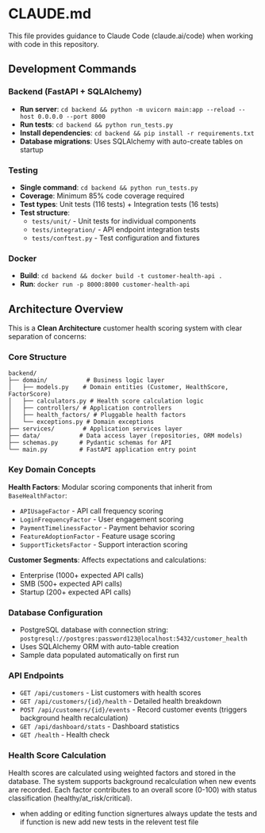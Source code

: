 # CLAUDE.md

This file provides guidance to Claude Code (claude.ai/code) when working with code in this repository.

## Development Commands

### Backend (FastAPI + SQLAlchemy)
- **Run server**: `cd backend && python -m uvicorn main:app --reload --host 0.0.0.0 --port 8000`
- **Run tests**: `cd backend && python run_tests.py`
- **Install dependencies**: `cd backend && pip install -r requirements.txt`
- **Database migrations**: Uses SQLAlchemy with auto-create tables on startup

### Testing
- **Single command**: `cd backend && python run_tests.py` 
- **Coverage**: Minimum 85% code coverage required
- **Test types**: Unit tests (116 tests) + Integration tests (16 tests)
- **Test structure**: 
  - `tests/unit/` - Unit tests for individual components
  - `tests/integration/` - API endpoint integration tests
  - `tests/conftest.py` - Test configuration and fixtures

### Docker
- **Build**: `cd backend && docker build -t customer-health-api .`
- **Run**: `docker run -p 8000:8000 customer-health-api`

## Architecture Overview

This is a **Clean Architecture** customer health scoring system with clear separation of concerns:

### Core Structure
```
backend/
├── domain/           # Business logic layer
│   ├── models.py    # Domain entities (Customer, HealthScore, FactorScore)
│   ├── calculators.py # Health score calculation logic
│   ├── controllers/ # Application controllers
│   ├── health_factors/ # Pluggable health factors
│   └── exceptions.py # Domain exceptions
├── services/        # Application services layer
├── data/           # Data access layer (repositories, ORM models)
├── schemas.py      # Pydantic schemas for API
└── main.py         # FastAPI application entry point
```

### Key Domain Concepts

**Health Factors**: Modular scoring components that inherit from `BaseHealthFactor`:
- `APIUsageFactor` - API call frequency scoring
- `LoginFrequencyFactor` - User engagement scoring  
- `PaymentTimelinessFactor` - Payment behavior scoring
- `FeatureAdoptionFactor` - Feature usage scoring
- `SupportTicketsFactor` - Support interaction scoring

**Customer Segments**: Affects expectations and calculations:
- Enterprise (1000+ expected API calls)
- SMB (500+ expected API calls)  
- Startup (200+ expected API calls)

### Database Configuration
- PostgreSQL database with connection string: `postgresql://postgres:password123@localhost:5432/customer_health`
- Uses SQLAlchemy ORM with auto-table creation
- Sample data populated automatically on first run

### API Endpoints
- `GET /api/customers` - List customers with health scores
- `GET /api/customers/{id}/health` - Detailed health breakdown
- `POST /api/customers/{id}/events` - Record customer events (triggers background health recalculation)
- `GET /api/dashboard/stats` - Dashboard statistics
- `GET /health` - Health check

### Health Score Calculation
Health scores are calculated using weighted factors and stored in the database. The system supports background recalculation when new events are recorded. Each factor contributes to an overall score (0-100) with status classification (healthy/at_risk/critical).
- when adding or editing function signertures always update the 
  tests and if function is new add new tests in the relevent test 
  file